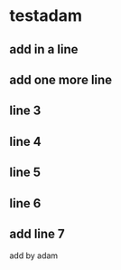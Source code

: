 # testadam

## add in a line  

## add one more line

## line 3

## line 4

## line 5

## line 6

## add line 7

add by adam
